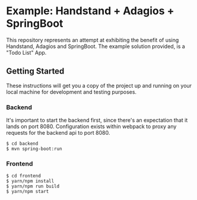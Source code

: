 # Example: Handstand + Adagios + SpringBoot

This repository represents an attempt at exhibiting the benefit of using Handstand, Adagios and SpringBoot. The example solution provided, is a "Todo List" App.

## Getting Started

These instructions will get you a copy of the project up and running on your local machine for development and testing purposes.

### Backend

It's important to start the backend first, since there's an expectation that it lands on port 8080. Configuration exists within webpack to proxy any requests for the backend api to port 8080.

```
$ cd backend
$ mvn spring-boot:run
```

### Frontend

```
$ cd frontend
$ yarn/npm install
$ yarn/npm run build
$ yarn/npm start
```
